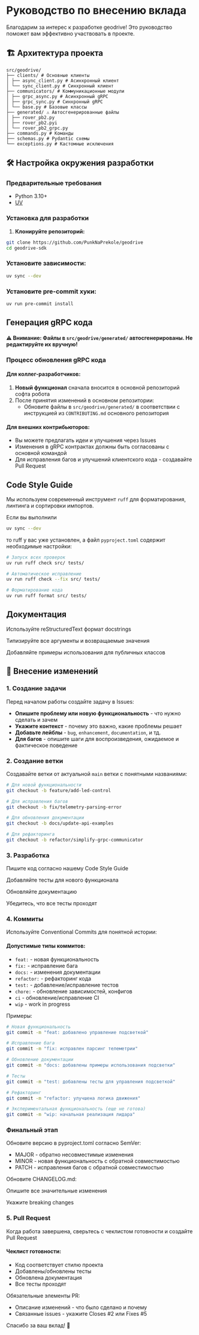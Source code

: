 # Руководство по внесению вклада

Благодарим за интерес к разработке geodrive! Это руководство поможет вам эффективно участвовать в проекте.

## 🏗️ Архитектура проекта
```
src/geodrive/
├── clients/ # Основные клиенты
│ ├── async_client.py # Асинхронный клиент
│ └── sync_client.py # Синхронный клиент
├── communicators/ # Коммуникационные модули
│ ├── grpc_async.py # Асинхронный gRPC
│ ├── grpc_sync.py # Синхронный gRPC
│ └── base.py # Базовые классы
├── generated/ ⚠️ Автосгенерированные файлы
│ ├── rover_pb2.py
│ ├── rover_pb2.pyi
│ └── rover_pb2_grpc.py
├── commands.py # Команды
├── schemas.py # Pydantic схемы
└── exceptions.py # Кастомные исключения
```


## 🛠️ Настройка окружения разработки

### Предварительные требования
- Python 3.10+
- [UV](https://github.com/astral-sh/uv)

### Установка для разработки

1. **Клонируйте репозиторий:**
```bash
git clone https://github.com/PunkNaPrekole/geodrive
cd geodrive-sdk
```

### Установите зависимости:

```bash
uv sync --dev
```
### Установите pre-commit хуки:

```bash
uv run pre-commit install
```

## Генерация gRPC кода
#### ⚠️ Внимание: Файлы в `src/geodrive/generated/` автосгенерированы. Не редактируйте их вручную!

### Процесс обновления gRPC кода

#### Для коллег-разработчиков:
1. **Новый функционал** сначала вносится в основной репозиторий софта робота
2. После принятия изменений в основном репозитории:
   - Обновите файлы в `src/geodrive/generated/` в соответствии с инструкцией из `CONTRIBUTING.md` основного репозитория

#### Для внешних контрибьюторов:
- Вы можете предлагать идеи и улучшения через Issues
- Изменения в gRPC контрактах должны быть согласованы с основной командой
- Для исправления багов и улучшений клиентского кода - создавайте Pull Request

## Code Style Guide

Мы используем современный инструмент `ruff` для форматирования, линтинга и сортировки импортов.

Если вы выполнили
```bash
uv sync --dev
```
то ruff у вас уже установлен, а файл `pyproject.toml` содержит необходимые настройки:
```bash
# Запуск всех проверок
uv run ruff check src/ tests/

# Автоматическое исправление
uv run ruff check --fix src/ tests/

# Форматирование кода
uv run ruff format src/ tests/
```

## Документация
Используйте reStructuredText формат docstrings

Типизируйте все аргументы и возвращаемые значения

Добавляйте примеры использования для публичных классов

## 🎯 Внесение изменений

### 1. Создание задачи
Перед началом работы создайте задачу в Issues:

- **Опишите проблему или новую функциональность** - что нужно сделать и зачем
- **Укажите контекст** - почему это важно, какие проблемы решает
- **Добавьте лейблы** - `bug`, `enhancement`, `documentation`, и тд.
- **Для багов** - опишите шаги для воспроизведения, ожидаемое и фактическое поведение

### 2. Создание ветки
Создавайте ветки от актуальной `main` ветки с понятными названиями:

```bash
# Для новой функциональности
git checkout -b feature/add-led-control

# Для исправления багов
git checkout -b fix/telemetry-parsing-error

# Для обновления документации
git checkout -b docs/update-api-examples

# Для рефакторинга
git checkout -b refactor/simplify-grpc-communicator
```
### 3. Разработка
Пишите код согласно нашему Code Style Guide

Добавляйте тесты для нового функционала

Обновляйте документацию

Убедитесь, что все тесты проходят

### 4. Коммиты
Используйте Conventional Commits для понятной истории:

#### Допустимые типы коммитов:
- `feat:` - новая функциональность
- `fix:` - исправление бага  
- `docs:` - изменения документации
- `refactor:` - рефакторинг кода
- `test:` - добавление/исправление тестов
- `chore:` - обновление зависимостей, конфигов
- `ci` - обновление/исправление CI
- `wip` - work in progress

Примеры:
```bash
# Новая функциональность
git commit -m "feat: добавлено управление подсветкой"

# Исправление бага
git commit -m "fix: исправлен парсинг телеметрии"

# Обновление документации
git commit -m "docs: добавлены примеры использования подсветки"

# Тесты
git commit -m "test: добавлены тесты для управления подсветкой"

# Рефакторинг
git commit -m "refactor: улучшена логика движения"

# Экспериментальная функциональность (еще не готова)
git commit -m "wip: начальная реализация лидара"
```

### Финальный этап
Обновите версию в pyproject.toml согласно SemVer:
- MAJOR - обратно несовместимые изменения
- MINOR - новая функциональность с обратной совместимостью
- PATCH - исправления багов с обратной совместимостью

Обновите CHANGELOG.md:

Опишите все значительные изменения

Укажите breaking changes

### 5. Pull Request
Когда работа завершена, сверьтесь с чеклистом готовности и создайте Pull Request

#### Чеклист готовности:
- Код соответствует стилю проекта
- Добавлены/обновлены тесты
- Обновлена документация
- Все тесты проходят

Обязательные элементы PR:
- Описание изменений - что было сделано и почему
- Связанные issues - укажите Closes #2 или Fixes #5


Спасибо за ваш вклад! 🚀
